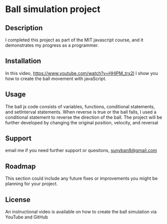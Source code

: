# Ball simulation project

## Description
I completed this project as part of the MIT javascript course, and it demonstrates my progress as a programmer. 

## Installation
 In this video, https://www.youtube.com/watch?v=HHlPM_trx2I I show you how to create the ball movement with javaScript. 

## Usage
The ball js code consists of variables, functions, conditional statements, and setInterval statements. When reverse is true or the ball falls, I used a conditional statement to reverse the direction of the ball. The project will be further developed by changing the original position, velocity, and reversal

## Support
email me if you need further support or quesitons, sunyban8@gmail.com 

## Roadmap
This section could include any future fixes or improvements you might be planning for your project. 

## License
An instructional video is available on how to create the ball simulation via YouTube and GitHub
